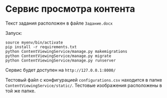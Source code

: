 # Сервис просмотра контента
Текст задания расположен в файле `Задание.docx`

Запуск:

```shell
source myenv/bin/activate
pip install -r requirements.txt
python ContentViewingService/manage.py makemigrations
python ContentViewingService/manage.py migrate
python ContentViewingService/manage.py runserver 
```

Сервис будет доступен на `http://127.0.0.1:8000/`

Тестовый файл с конфигурацией `configurations.csv` находится в папке `ContentViewingService/static/`. Тестовые 
изображения расположены в той же папке.
